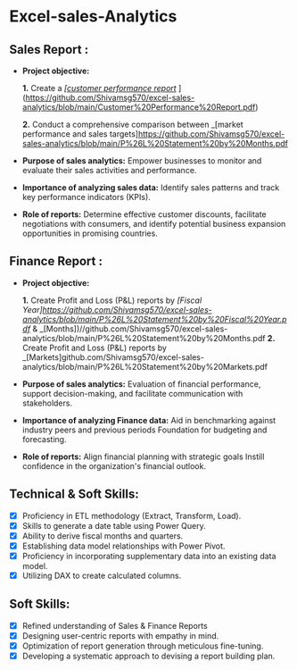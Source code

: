# Excel-sales-Analytics

## Sales Report :


- **Project objective:** 

    **1.** Create a _[[customer performance report](https://github.com/KirandeepMarala/Excel-Sales_Analysis/blob/main/Customer%20Performance%20Report.pdf)_ ](https://github.com/Shivamsg570/excel-sales-analytics/blob/main/Customer%20Performance%20Report.pdf)

    **2.** Conduct a comprehensive comparison between _[market performance and sales targets]https://github.com/Shivamsg570/excel-sales-analytics/blob/main/P%26L%20Statement%20by%20Months.pdf

- **Purpose of sales analytics:** Empower businesses to monitor and evaluate their sales activities and performance.

- **Importance of analyzing sales data:** Identify sales patterns and track key performance indicators (KPIs).

- **Role of reports:** Determine effective customer discounts, facilitate negotiations with consumers, and identify potential business expansion opportunities in promising countries.


## Finance Report :

- **Project objective:** 

    **1.** Create Profit and Loss (P&L) reports by _[Fiscal Year]https://github.com/Shivamsg570/excel-sales-analytics/blob/main/P%26L%20Statement%20by%20Fiscal%20Year.pdf_ & _[Months])//github.com/Shivamsg570/excel-sales-analytics/blob/main/P%26L%20Statement%20by%20Months.pdf
   **2.** Create Profit and Loss (P&L) reports by _[Markets]github.com/Shivamsg570/excel-sales-analytics/blob/main/P%26L%20Statement%20by%20Markets.pdf
- **Purpose of sales analytics:** Evaluation of financial performance, support decision-making, and facilitate communication with stakeholders.

- **Importance of analyzing Finance data:** Aid in benchmarking against industry peers and previous periods Foundation for budgeting and forecasting.

- **Role of reports:** Align financial planning with strategic goals Instill confidence in the organization's financial outlook.


## Technical & Soft Skills:
- [x]	Proficiency in ETL methodology (Extract, Transform, Load).
- [x]	Skills to generate a date table using Power Query.
- [x]	Ability to derive fiscal months and quarters.
- [x]	Establishing data model relationships with Power Pivot.
- [x]	Proficiency in incorporating supplementary data into an existing data model.
- [x]	Utilizing DAX to create calculated columns.

## Soft Skills:
- [x]	Refined understanding of Sales & Finance Reports
- [x]	Designing user-centric reports with empathy in mind.
- [x]	Optimization of report generation through meticulous fine-tuning.
- [x]	Developing a systematic approach to devising a report building plan.
